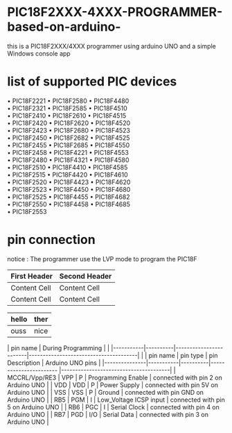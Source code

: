 # PIC18F2XXX-4XXX-PROGRAMMER-based-on-arduino-
this is a PIC18F2XXX/4XXX  programmer using arduino UNO and a simple Windows console app

# list of supported PIC devices 

• PIC18F2221    • PIC18F2580    • PIC18F4480  
• PIC18F2321    • PIC18F2585    • PIC18F4510  
• PIC18F2410    • PIC18F2610    • PIC18F4515  
• PIC18F2420    • PIC18F2620    • PIC18F4520  
• PIC18F2423    • PIC18F2680    • PIC18F4523  
• PIC18F2450    • PIC18F2682    • PIC18F4525  
• PIC18F2455    • PIC18F2685    • PIC18F4550  
• PIC18F2458    • PIC18F4221    • PIC18F4553  
• PIC18F2480    • PIC18F4321    • PIC18F4580  
• PIC18F2510    • PIC18F4410    • PIC18F4585  
• PIC18F2515    • PIC18F4420    • PIC18F4610  
• PIC18F2520    • PIC18F4423    • PIC18F4620   
• PIC18F2523    • PIC18F4450    • PIC18F4680  
• PIC18F2525    • PIC18F4455    • PIC18F4682  
• PIC18F2550    • PIC18F4458    • PIC18F4685  
• PIC18F2553  

# pin connection 

notice : The programmer use the LVP mode to program the PIC18F


| First Header  | Second Header |
| ------------- | ------------- |
| Content Cell  | Content Cell  |
| Content Cell  | Content Cell  |

| hello | ther |
|-------|------|
| ouss  | nice |


| pin name      |              During Programming               |
|               |-----------|----------|------------------------|---------------------------------------|
|               | pin name  | pin type |  pin Description       |            Arduino UNO pins           |
|---------------|-----------|----------|----------------------- |---------------------------------------|
| MCCRL/Vpp/RE3 |   VPP     |     P    | Programming Enable     | connected with pin 2 on Arduino UNO   |
|      VDD      |   VDD     |     P    | Power Supply           | connected with pin 5V on Arduino UNO  |
|      VSS      |   VSS     |     P    | Ground                 | connected with pin GND on Arduino UNO |
|      RB5      |   PGM     |     I    | Low_Voltage ICSP input | connected with pin 5 on Arduino UNO   |
|      RB6      |   PGC     |     I    | Serial Clock           | connected with pin 4 on Arduino UNO   |
|      RB7      |   PGD     |    I/O   | Serial Data            | connected with pin 3 on Arduino UNO   |

